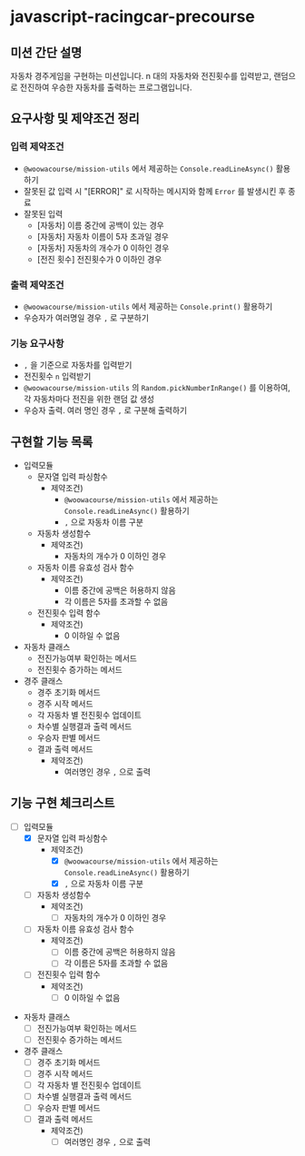 # javascript-racingcar-precourse

## 미션 간단 설명

자동차 경주게임을 구현하는 미션입니다. n 대의 자동차와 전진횟수를 입력받고, 랜덤으로 전진하여 우승한 자동차를 출력하는 프로그램입니다.

## 요구사항 및 제약조건 정리

### 입력 제약조건

- `@woowacourse/mission-utils` 에서 제공하는 `Console.readLineAsync()` 활용하기
- 잘못된 값 입력 시 "\[ERROR]" 로 시작하는 메시지와 함께 `Error` 를 발생시킨 후 종료
- 잘못된 입력
  - \[자동차] 이름 중간에 공백이 있는 경우
  - \[자동차] 자동차 이름이 5자 초과일 경우
  - \[자동차] 자동차의 개수가 0 이하인 경우
  - \[전진 횟수] 전진횟수가 0 이하인 경우

### 출력 제약조건

- `@woowacourse/mission-utils` 에서 제공하는 `Console.print()` 활용하기
- 우승자가 여러명일 경우 `,` 로 구분하기

### 기능 요구사항

- `,` 을 기준으로 자동차를 입력받기
- 전진횟수 `n` 입력받기
- `@woowacourse/mission-utils` 의 `Random.pickNumberInRange()` 를 이용하여, 각 자동차마다 전진을 위한 랜덤 값 생성
- 우승자 출력. 여러 명인 경우 `,` 로 구분해 출력하기

## 구현할 기능 목록

- 입력모듈
  - 문자열 입력 파싱함수
    - 제약조건)
      - `@woowacourse/mission-utils` 에서 제공하는 `Console.readLineAsync()` 활용하기
      - `,` 으로 자동차 이름 구분
  - 자동차 생성함수
    - 제약조건)
      - 자동차의 개수가 0 이하인 경우
  - 자동차 이름 유효성 검사 함수
    - 제약조건)
      - 이름 중간에 공백은 허용하지 않음
      - 각 이름은 5자를 초과할 수 없음
  - 전진횟수 입력 함수
    - 제약조건)
      - 0 이하일 수 없음
- 자동차 클래스
  - 전진가능여부 확인하는 메서드
  - 전진횟수 증가하는 메서드
- 경주 클래스
  - 경주 초기화 메서드
  - 경주 시작 메서드
  - 각 자동차 별 전진횟수 업데이트
  - 차수별 실행결과 출력 메서드
  - 우승자 판별 메서드
  - 결과 출력 메서드
    - 제약조건)
      - 여러명인 경우 `,` 으로 출력

## 기능 구현 체크리스트

- [ ] 입력모듈
  - [x] 문자열 입력 파싱함수
    - 제약조건)
      - [x] `@woowacourse/mission-utils` 에서 제공하는 `Console.readLineAsync()` 활용하기
      - [x] `,` 으로 자동차 이름 구분
  - [ ] 자동차 생성함수
    - 제약조건)
      - [ ] 자동차의 개수가 0 이하인 경우
  - [ ] 자동차 이름 유효성 검사 함수
    - 제약조건)
      - [ ] 이름 중간에 공백은 허용하지 않음
      - [ ] 각 이름은 5자를 초과할 수 없음
  - [ ] 전진횟수 입력 함수
    - 제약조건)
      - [ ] 0 이하일 수 없음
- 자동차 클래스
  - [ ] 전진가능여부 확인하는 메서드
  - [ ] 전진횟수 증가하는 메서드
- 경주 클래스
  - [ ] 경주 초기화 메서드
  - [ ] 경주 시작 메서드
  - [ ] 각 자동차 별 전진횟수 업데이트
  - [ ] 차수별 실행결과 출력 메서드
  - [ ] 우승자 판별 메서드
  - [ ] 결과 출력 메서드
    - 제약조건)
      - [ ] 여러명인 경우 `,` 으로 출력
